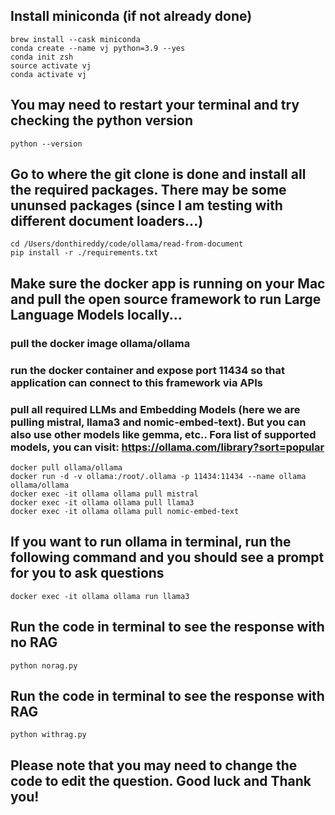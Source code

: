 ## Install miniconda (if not already done)
```
brew install --cask miniconda
conda create --name vj python=3.9 --yes
conda init zsh
source activate vj
conda activate vj
```

## You may need to restart your terminal and try checking the python version
```
python --version
```

## Go to where the git clone is done and install all the required packages. There may be some ununsed packages (since I am testing with different document loaders...)
```
cd /Users/donthireddy/code/ollama/read-from-document
pip install -r ./requirements.txt
```

## Make sure the docker app is running on your Mac and pull the open source framework to run Large Language Models locally...
### pull the docker image ollama/ollama
### run the docker container and expose port 11434 so that application can connect to this framework via APIs
### pull all required LLMs and Embedding Models (here we are pulling mistral, llama3 and nomic-embed-text). But you can also use other models like gemma, etc.. Fora list of supported models, you can visit: https://ollama.com/library?sort=popular
```
docker pull ollama/ollama
docker run -d -v ollama:/root/.ollama -p 11434:11434 --name ollama ollama/ollama
docker exec -it ollama ollama pull mistral
docker exec -it ollama ollama pull llama3
docker exec -it ollama ollama pull nomic-embed-text
```

## If you want to run ollama in terminal, run the following command and you should see a prompt for you to ask questions
```
docker exec -it ollama ollama run llama3
```

## Run the code in terminal to see the response with no RAG
```
python norag.py
```

## Run the code in terminal to see the response with RAG
```
python withrag.py
```

## Please note that you may need to change the code to edit the question. Good luck and Thank you!